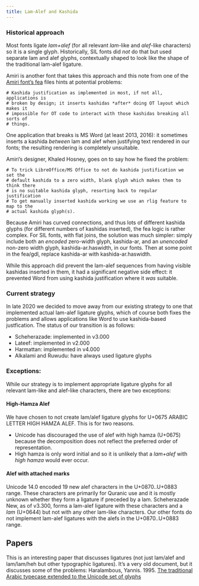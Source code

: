 ```yaml
---
title: Lam-Alef and Kashida
---
```


### Historical approach

Most fonts ligate _lam+alef_ (for all relevant *lam*-like and *alef*-like characters) so it is a single glyph. Historically, SIL fonts did _not_ do that but used separate lam and alef glyphs, contextually shaped to look like the shape of the traditional lam-alef ligature.

Amiri is another font that takes this approach and this note from one of the [Amiri font’s fea](https://github.com/aliftype/amiri/blob/main/sources/kashida.fea) files hints at potential problems:

```
# Kashida justification as implemented in most, if not all, applications is
# broken by design; it inserts kashidas *after* doing OT layout which makes it
# impossible for OT code to interact with those kashidas breaking all sorts of
# things.
```

One application that breaks is MS Word (at least 2013, 2016): it sometimes inserts a kashida _between_ lam and alef when justifying text rendered in our fonts; the resulting rendering is completely unsuitable.

Amiri’s designer, Khaled Hosney, goes on to say how he fixed the problem:

```
# To trick LibreOffice/MS Office to not do kashida justification we set the
# default kashida to a zero width, blank glyph which makes them to think there
# is no suitable kashida glyph, resorting back to regular justification
# To get manually inserted kashida working we use an rlig feature to map to the
# actual kashida glyph(s).
```

Because Amiri has curved connections, and thus lots of different kashida glyphs (for different numbers of kashidas inserted), the fea logic is rather complex. For SIL fonts, with flat joins, the solution was much simpler: simply include both an _encoded_ zero-width glyph, kashida-ar, and an _unencoded_ non-zero width glyph, kashida-ar.haswidth, in our fonts. Then at some point in the fea/gdl, replace kashida-ar with kashida-ar.haswidth.

While this approach did prevent the lam-alef sequences from having visible kashidas inserted in them, it had a significant negative side effect: it prevented Word from using kashida justification where it _was_ suitable.

### Current strategy
In late 2020 we decided to move away from our existing strategy to one that implemented actual lam-alef ligature glyphs, which of course both fixes the problems and allows applications like Word to use kashida-based justfication. The status of our transition is as follows:

* Scheherazade: implemented in v3.000
* Lateef: implemented in v2.000
* Harmattan: implemented in v4.000
* Alkalami and Ruwudu: have always used ligature glyphs

### Exceptions:

While our strategy is to implement appropriate ligature glyphs for all relevant lam-like and alef-like characters, there are two exceptions:

#### High-Hamza Alef

We have chosen to not create lam/alef ligature glyphs for U+0675 ARABIC LETTER HIGH HAMZA ALEF. This is for two reasons. 

* Unicode has discouraged the use of alef with high hamza (U+0675) because the decomposition does not reflect the preferred order of representation. 
* High hamza is only word initial and so it is unlikely that a _lam+alef_ with _high hamza_ would ever occur. 

#### Alef with attached marks

Unicode 14.0 encoded 19 new alef characters in the U+0870..U+0883 range. These characters are primarily for Quranic use and it is mostly unknown whether they form a ligature if preceded by a lam. Scheherazade New, as of v3.300, forms a lam-alef ligature with these characters and a *lam* (U+0644) but not with any other lam-like characters. Our other fonts do not implement lam-alef ligatures with the alefs in the U+0870..U+0883 range.

## Papers

This is an interesting paper that discusses ligatures (not just lam/alef and lam/lam/heh but other typographic ligatures). It’s a very old document, but it discusses some of the problems: Haralambous, Yannis. 1995. [The traditional Arabic typecase extended to the Unicode set of glyphs](https://www.academia.edu/733363/The_traditional_Arabic_typecase_extended_to_the_Unicode_set_of_glyphs?email_work_card=title)
